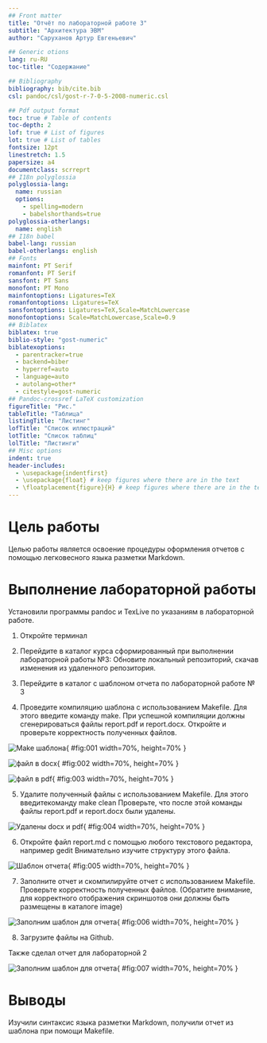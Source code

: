 ```yaml
---
## Front matter
title: "Отчёт по лабораторной работе 3"
subtitle: "Архитектура ЭВМ"
author: "Саруханов Артур Евгеньевич"

## Generic otions
lang: ru-RU
toc-title: "Содержание"

## Bibliography
bibliography: bib/cite.bib
csl: pandoc/csl/gost-r-7-0-5-2008-numeric.csl

## Pdf output format
toc: true # Table of contents
toc-depth: 2
lof: true # List of figures
lot: true # List of tables
fontsize: 12pt
linestretch: 1.5
papersize: a4
documentclass: scrreprt
## I18n polyglossia
polyglossia-lang:
  name: russian
  options:
	- spelling=modern
	- babelshorthands=true
polyglossia-otherlangs:
  name: english
## I18n babel
babel-lang: russian
babel-otherlangs: english
## Fonts
mainfont: PT Serif
romanfont: PT Serif
sansfont: PT Sans
monofont: PT Mono
mainfontoptions: Ligatures=TeX
romanfontoptions: Ligatures=TeX
sansfontoptions: Ligatures=TeX,Scale=MatchLowercase
monofontoptions: Scale=MatchLowercase,Scale=0.9
## Biblatex
biblatex: true
biblio-style: "gost-numeric"
biblatexoptions:
  - parentracker=true
  - backend=biber
  - hyperref=auto
  - language=auto
  - autolang=other*
  - citestyle=gost-numeric
## Pandoc-crossref LaTeX customization
figureTitle: "Рис."
tableTitle: "Таблица"
listingTitle: "Листинг"
lofTitle: "Список иллюстраций"
lotTitle: "Список таблиц"
lolTitle: "Листинги"
## Misc options
indent: true
header-includes:
  - \usepackage{indentfirst}
  - \usepackage{float} # keep figures where there are in the text
  - \floatplacement{figure}{H} # keep figures where there are in the text
---
```


# Цель работы

Целью работы является освоение процедуры оформления отчетов с помощью легковесного языка разметки Markdown.

# Выполнение лабораторной работы

Установили программы pandoc и TexLive по указаниям в лабораторной работе. 

1. Откройте терминал

2. Перейдите в каталог курса сформированный при выполнении лабораторной работы №3:
Обновите локальный репозиторий, скачав изменения из удаленного репозитория.

3. Перейдите в каталог с шаблоном отчета по лабораторной работе № 3

4. Проведите компиляцию шаблона с использованием Makefile. 
Для этого введите команду make.
При успешной компиляции должны сгенерироваться файлы report.pdf и
report.docx. Откройте и проверьте корректность полученных файлов. 

![Make шаблона](image/01.png){ #fig:001 width=70%, height=70% }

![файл в docx](image/02.png){ #fig:002 width=70%, height=70% }

![файл в pdf](image/03.png){ #fig:003 width=70%, height=70% }

5. Удалите полученный файлы с использованием Makefile. Для этого введитекоманду make clean
Проверьте, что после этой команды файлы report.pdf и report.docx были удалены.

![Удалены docx и pdf](image/04.png){ #fig:004 width=70%, height=70% }

6. Откройте файл report.md c помощью любого текстового редактора, например gedit
Внимательно изучите структуру этого файла.

![Шаблон отчета ](image/05.png){ #fig:005 width=70%, height=70% }

7. Заполните отчет и скомпилируйте отчет с использованием Makefile. 
Проверьте корректность полученных файлов.
(Обратите внимание, для корректного отображения скриншотов они должны быть размещены в каталоге image)

![Заполним шаблон для отчета](image/06.png){ #fig:006 width=70%, height=70% }

8. Загрузите файлы на Github.

Также сделал отчет для лабораторной 2

![Заполним шаблон для отчета](image/07.png){ #fig:007 width=70%, height=70% }


# Выводы

Изучили синтаксис языка разметки Markdown, получили отчет из шаблона при помощи Makefile. 

